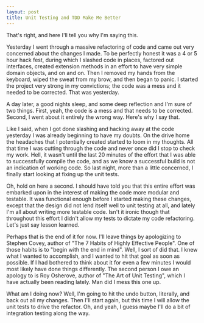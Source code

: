 ```yaml
---
layout: post
title: Unit Testing and TDD Make Me Better
---
```


That's right, and here I'll tell you why I'm saying this.

Yesterday I went through a massive refactoring of code and came out very concerned about the changes I made. To be perfectly honest it was a 4 or 5 hour hack fest, during which I slashed code in places, factored out interfaces, created extension methods in an effort to have very simple domain objects, and on and on. Then I removed my hands from the keyboard, wiped the sweat from my brow, and then began to panic. I started the project very strong in my convictions; the code was a mess and it needed to be corrected. That was yesterday.

A day later, a good nights sleep, and some deep reflection and I'm sure of two things. First, yeah, the code is a mess and that needs to be corrected. Second, I went about it entirely the wrong way. Here's why I say that.

Like I said, when I got done slashing and hacking away at the code yesterday I was already beginning to have my doubts. On the drive home the headaches that I potentially created started to loom in my thoughts. All that time I was cutting through the code and never once did I stop to check my work. Hell, it wasn't until the last 20 minutes of the effort that I was able to successfully compile the code, and as we know a successful build is not an indication of working code. So last night, more than a little concerned, I finally start looking at fixing up the unit tests.

Oh, hold on here a second. I should have told you that this entire effort was embarked upon in the interest of making the code more modular and testable. It was functional enough before I started making these changes, except that the design did not lend itself well to unit testing at all, and lately I'm all about writing more testable code. Isn't it ironic though that throughout this effort I didn't allow my tests to dictate my code refactoring. Let's just say lesson learned.

Perhaps that is the end of it for now. I'll leave things by apologizing to Stephen Covey, author of "The 7 Habits of Highly Effective People". One of those habits is to "begin with the end in mind". Well, I sort of did that. I knew what I wanted to accomplish, and I wanted to hit that goal as soon as possible. If I had bothered to think about it for even a few minutes I would most likely have done things differently. The second person I owe an apology to is Roy Osherove, author of "The Art of Unit Testing", which I have actually been reading lately. Man did I mess this one up.

What am I doing now? Well, I'm going to hit the undo button, literally, and back out all my changes. Then I'll start again, but this time I will allow the unit tests to drive the refactor. Oh, and yeah, I guess maybe I'll do a bit of integration testing along the way.